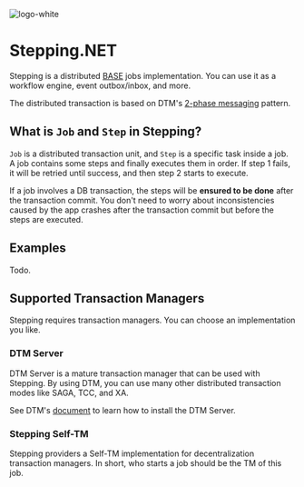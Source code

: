 ![logo-white](https://user-images.githubusercontent.com/30018771/178152345-49f6e952-d8f9-4999-96ac-682ff81641e0.png)

# Stepping.NET
Stepping is a distributed [BASE](https://en.wikipedia.org/wiki/Eventual_consistency) jobs implementation. You can use it as a workflow engine, event outbox/inbox, and more. 

The distributed transaction is based on DTM's [2-phase messaging](https://en.dtm.pub/practice/msg.html) pattern.

## What is `Job` and `Step` in Stepping?

`Job` is a distributed transaction unit, and `Step` is a specific task inside a job. A job contains some steps and finally executes them in order. If step 1 fails, it will be retried until success, and then step 2 starts to execute.

If a job involves a DB transaction, the steps will be **ensured to be done** after the transaction commit. You don't need to worry about inconsistencies caused by the app crashes after the transaction commit but before the steps are executed.

## Examples

Todo.

## Supported Transaction Managers

Stepping requires transaction managers. You can choose an implementation you like.

### DTM Server

DTM Server is a mature transaction manager that can be used with Stepping. By using DTM, you can use many other distributed transaction modes like SAGA, TCC, and XA.

See DTM's [document](https://en.dtm.pub/guide/install.html) to learn how to install the DTM Server.

### Stepping Self-TM

Stepping providers a Self-TM implementation for decentralization transaction managers. In short, who starts a job should be the TM of this job.
